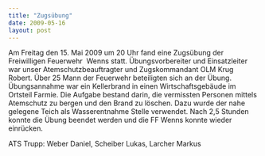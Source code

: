 ```yaml
---
title: "Zugsübung"
date: 2009-05-16
layout: post
---
```


Am Freitag den 15. Mai 2009 um 20 Uhr fand eine Zugsübung der Freiwilligen Feuerwehr  Wenns statt. Übungsvorbereiter und Einsatzleiter war unser Atemschutzbeauftragter und Zugskommandant OLM Krug Robert. Über 25 Mann der Feuerwehr beteiligten sich an der Übung. Übungsannahme war ein Kellerbrand in einen Wirtschaftsgebäude im Ortsteil Farmie. Die Aufgabe bestand darin, die vermissten Personen mittels Atemschutz zu bergen und den Brand zu löschen. Dazu wurde der nahe gelegene Teich als Wasserentnahme Stelle verwendet. Nach 2,5 Stunden konnte die Übung beendet werden und die FF Wenns konnte wieder einrücken.

ATS Trupp: Weber Daniel, Scheiber Lukas, Larcher Markus